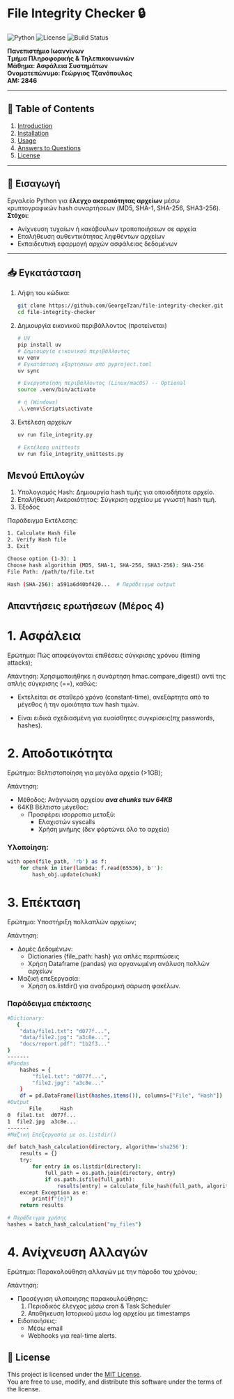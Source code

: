 # File Integrity Checker 🔒

![Python](https://img.shields.io/badge/Python-3.11-blue)
![License](https://img.shields.io/badge/License-MIT-green)
![Build Status](https://github.com/GeorgeTzan/file-integrity-checker/actions/workflows/python-app.yml/badge.svg)

**Πανεπιστήμιο Ιωαννίνων**  
**Τμήμα Πληροφορικής & Τηλεπικοινωνιών**  
**Μάθημα: Ασφάλεια Συστημάτων**  
**Ονοματεπώνυμο: Γεώργιος Τζανόπουλος**  
**ΑΜ: 2846**  

---

## 📑 Table of Contents
1. [Introduction](#-Εισαγωγή)
2. [Installation](#-Εγκατάσταση)
3. [Usage](#Μενού-Επιλογών)
4. [Answers to Questions](#Απαντήσεις-ερωτήσεων-Μέρος-4)
5. [License](#-License)

---

## 📌 Εισαγωγή

Εργαλείο Python για **έλεγχο ακεραιότητας αρχείων** μέσω κρυπτογραφικών hash συναρτήσεων (MD5, SHA-1, SHA-256, SHA3-256).  
**Στόχοι**:  
- Ανίχνευση τυχαίων ή κακόβουλων τροποποιήσεων σε αρχεία  
- Επαλήθευση αυθεντικότητας ληφθέντων αρχείων  
- Εκπαιδευτική εφαρμογή αρχών ασφάλειας δεδομένων  

---

## 📥 Εγκατάσταση

1. Λήψη του κώδικα:
    ```bash
   git clone https://github.com/GeorgeTzan/file-integrity-checker.git
   cd file-integrity-checker
    ```
2. Δημιουργία εικονικού περιβάλλοντος (προτείνεται)
    ```bash
    # UV
    pip install uv
    # Δημιουργία εικονικού περιβάλλοντος
    uv venv
    # Εγκατάσταση εξαρτήσεων από pyproject.toml
    uv sync

    # Ενεργοποίηση περιβάλλοντος (Linux/macOS) -- Optional
    source .venv/bin/activate

    # ή (Windows)
    .\.venv\Scripts\activate
    ```

3. Εκτέλεση αρχείων
    ```bash
    uv run file_integrity.py

    # Εκτέλεση unittests
    uv run file_integrity_unittests.py
    ```

## Μενού Επιλογών

1. Υπολογισμός Hash: Δημιουργία hash τιμής για οποιοδήποτε αρχείο.
2. Επαλήθευση Ακεραιότητας: Σύγκριση αρχείου με γνωστή hash τιμή.
3. Έξοδος

Παράδειγμα Εκτέλεσης:
```bash
1. Calculate Hash file
2. Verify Hash file
3. Exit

Choose option (1-3): 1
Choose hash algorithim (MD5, SHA-1, SHA-256, SHA3-256): SHA-256
File Path: /path/to/file.txt

Hash (SHA-256): a591a6d40bf420...  # Παράδειγμα output
```

## Απαντήσεις ερωτήσεων (Μέρος 4)

# 1. Ασφάλεια

Ερώτημα: Πώς αποφεύγονται επιθέσεις σύγκρισης χρόνου (timing attacks);

Απάντηση:
Χρησιμοποιήθηκε η συνάρτηση hmac.compare_digest() αντί της απλής σύγκρισης (==), καθώς:

* Εκτελείται σε σταθερό χρόνο (constant-time), ανεξάρτητα από το μέγεθος ή την ομοιότητα των hash τιμών.

* Είναι ειδικά σχεδιασμένη για ευαίσθητες συγκρίσεις(πχ passwords, hashes).  

# 2. Αποδοτικότητα
Ερώτημα: Βελτιστοποίηση για μεγάλα αρχεία (>1GB);

Απάντηση:

* Μέθοδος: Ανάγνωση αρχείου ***ανα chunks των 64KB***
* 64KB Βέλτιστο μέγεθος:
    * Προσφέρει ισορροπια μεταξύ:
        * Ελαχιστών syscalls 
        * Χρήση μνήμης (δεν φόρτώνει όλο το αρχείο)

### Υλοποίηση:
```bash
with open(file_path, 'rb') as f:
    for chunk in iter(lambda: f.read(65536), b''):
        hash_obj.update(chunk)
```

# 3. Επέκταση
Ερώτημα: Υποστήριξη πολλαπλών αρχείων;

Απάντηση:
* Δομές Δεδομένων:
    * Dictionaries {file_path: hash} για απλές περιπτώσεις
    * Χρήση Dataframe (pandas) για οργανωμένη ανάλυση πολλών αρχείων
* Μαζική επεξεργασία:
    * Χρήση os.listdir() για αναδρομική σάρωση φακέλων.
### Παράδειγμα επέκτασης
```bash
#Dictionary:
   {
    "data/file1.txt": "d077f...",
    "data/file2.jpg": "a3c8e...",
    "docs/report.pdf": "1b2f3..."
} 
-------
#Pandas
    hashes = {
        "file1.txt": "d077f...", 
        "file2.jpg": "a3c8e..."
    }
    df = pd.DataFrame(list(hashes.items()), columns=["File", "Hash"])
#Output
       File      Hash
0  file1.txt  d077f...
1  file2.jpg  a3c8e...
-------
#Μαζική Επεξεργασία με os.listdir()

def batch_hash_calculation(directory, algorithm='sha256'):
    results = {}
    try:
        for entry in os.listdir(directory):
            full_path = os.path.join(directory, entry)
            if os.path.isfile(full_path): 
                results[entry] = calculate_file_hash(full_path, algorithm)
    except Exception as e:
        print(f"{e}")
    return results

# Παράδειγμα χρήσης
hashes = batch_hash_calculation("my_files")
```

# 4. Ανίχνευση Αλλαγών
Ερώτημα: Παρακολούθηση αλλαγών με την πάροδο του χρόνου;

Απάντηση:
* Προσέγγιση υλοποιησης παρακουλούθησης:
    1. Περιοδικός έλεγχος μέσω cron & Task Scheduler
    2. Αποθήκευση Ιστορικού μεσω log αρχείου με timestamps
* Ειδοποιήσεις:
    * Μέσω email
    * Webhooks για real-time alerts.

## 📝 License

This project is licensed under the [MIT License](LICENSE).  
You are free to use, modify, and distribute this software under the terms of the license.
